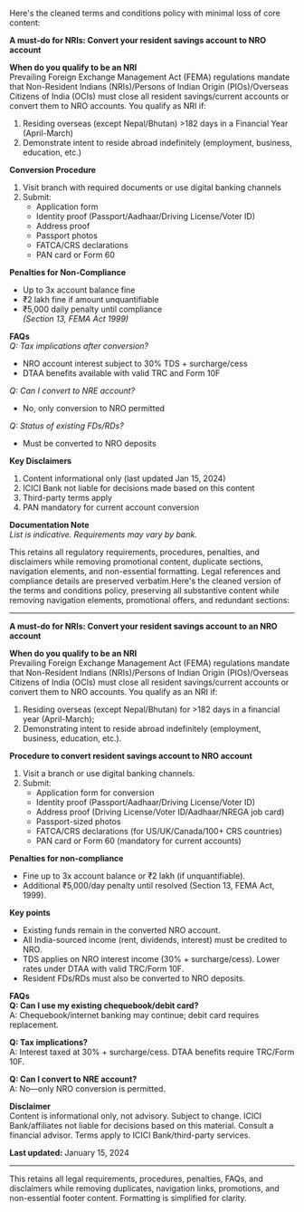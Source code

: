Here's the cleaned terms and conditions policy with minimal loss of core content:

**A must-do for NRIs: Convert your resident savings account to NRO account**  

**When do you qualify to be an NRI**  
Prevailing Foreign Exchange Management Act (FEMA) regulations mandate that Non-Resident Indians (NRIs)/Persons of Indian Origin (PIOs)/Overseas Citizens of India (OCIs) must close all resident savings/current accounts or convert them to NRO accounts. You qualify as NRI if:  
1. Residing overseas (except Nepal/Bhutan) >182 days in a Financial Year (April-March)  
2. Demonstrate intent to reside abroad indefinitely (employment, business, education, etc.)  

**Conversion Procedure**  
1. Visit branch with required documents or use digital banking channels  
2. Submit:  
   - Application form  
   - Identity proof (Passport/Aadhaar/Driving License/Voter ID)  
   - Address proof  
   - Passport photos  
   - FATCA/CRS declarations  
   - PAN card or Form 60  

**Penalties for Non-Compliance**  
- Up to 3x account balance fine  
- ₹2 lakh fine if amount unquantifiable  
- ₹5,000 daily penalty until compliance  
*(Section 13, FEMA Act 1999)*  

**FAQs**  
*Q: Tax implications after conversion?*  
- NRO account interest subject to 30% TDS + surcharge/cess  
- DTAA benefits available with valid TRC and Form 10F  

*Q: Can I convert to NRE account?*  
- No, only conversion to NRO permitted  

*Q: Status of existing FDs/RDs?*  
- Must be converted to NRO deposits  

**Key Disclaimers**  
1. Content informational only (last updated Jan 15, 2024)  
2. ICICI Bank not liable for decisions made based on this content  
3. Third-party terms apply  
4. PAN mandatory for current account conversion  

**Documentation Note**  
*List is indicative. Requirements may vary by bank.*  

This retains all regulatory requirements, procedures, penalties, and disclaimers while removing promotional content, duplicate sections, navigation elements, and non-essential formatting. Legal references and compliance details are preserved verbatim.Here's the cleaned version of the terms and conditions policy, preserving all substantive content while removing navigation elements, promotional offers, and redundant sections:

---

**A must-do for NRIs: Convert your resident savings account to an NRO account**  

**When do you qualify to be an NRI**  
Prevailing Foreign Exchange Management Act (FEMA) regulations mandate that Non-Resident Indians (NRIs)/Persons of Indian Origin (PIOs)/Overseas Citizens of India (OCIs) must close all resident savings/current accounts or convert them to NRO accounts. You qualify as an NRI if:  
1. Residing overseas (except Nepal/Bhutan) for >182 days in a financial year (April-March);  
2. Demonstrating intent to reside abroad indefinitely (employment, business, education, etc.).  

**Procedure to convert resident savings account to NRO account**  
1. Visit a branch or use digital banking channels.  
2. Submit:  
   - Application form for conversion  
   - Identity proof (Passport/Aadhaar/Driving License/Voter ID)  
   - Address proof (Driving License/Voter ID/Aadhaar/NREGA job card)  
   - Passport-sized photos  
   - FATCA/CRS declarations (for US/UK/Canada/100+ CRS countries)  
   - PAN card or Form 60 (mandatory for current accounts)  

**Penalties for non-compliance**  
- Fine up to 3x account balance or ₹2 lakh (if unquantifiable).  
- Additional ₹5,000/day penalty until resolved (Section 13, FEMA Act, 1999).  

**Key points**  
- Existing funds remain in the converted NRO account.  
- All India-sourced income (rent, dividends, interest) must be credited to NRO.  
- TDS applies on NRO interest income (30% + surcharge/cess). Lower rates under DTAA with valid TRC/Form 10F.  
- Resident FDs/RDs must also be converted to NRO deposits.  

**FAQs**  
**Q: Can I use my existing chequebook/debit card?**  
A: Chequebook/internet banking may continue; debit card requires replacement.  

**Q: Tax implications?**  
A: Interest taxed at 30% + surcharge/cess. DTAA benefits require TRC/Form 10F.  

**Q: Can I convert to NRE account?**  
A: No—only NRO conversion is permitted.  

**Disclaimer**  
Content is informational only, not advisory. Subject to change. ICICI Bank/affiliates not liable for decisions based on this material. Consult a financial advisor. Terms apply to ICICI Bank/third-party services.  

**Last updated:** January 15, 2024  

--- 

This retains all legal requirements, procedures, penalties, FAQs, and disclaimers while removing duplicates, navigation links, promotions, and non-essential footer content. Formatting is simplified for clarity.